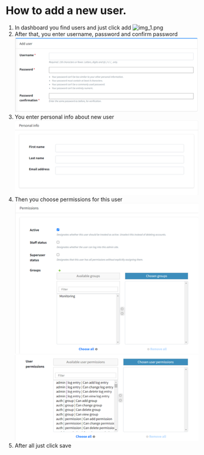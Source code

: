 # How to add a new user.

1. In dashboard you find users and just click add 
![img_1.png](img_1.png)
2. After that, you enter username, password and confirm password
![img_2.png](img_2.png)
3. You enter personal info about new user
![img_4.png](img_4.png)
4. Then you choose permissions for this user
![img_5.png](img_5.png)
![img_6.png](img_6.png)
5. After all just click save